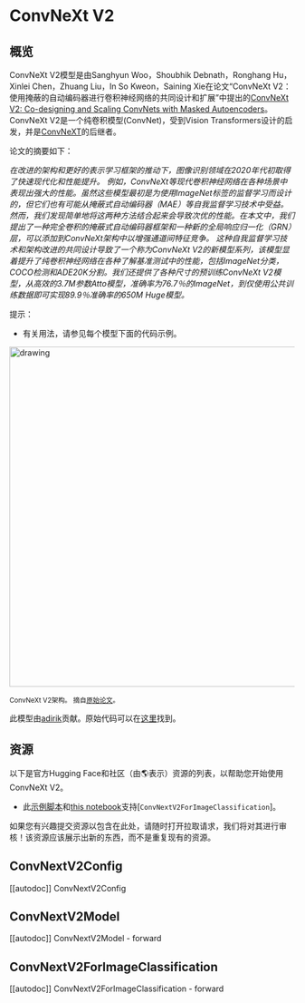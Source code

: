 <!--
版权 2023 HuggingFace团队。 版权所有。

根据Apache许可证第2.0版（“许可证”）的规定，您不得使用除符合许可证的使用地外的此文件。 您可以在以下网址获取许可证的副本：

http://www.apache.org/licenses/LICENSE-2.0

除非适用的法律要求或书面同意，否则根据许可证分发的软件是按“原样”分发的，不附带任何明示或暗示的担保或条件。请参阅许可证，了解特定语言下权限的具体限制和限制。

⚠️请注意，此文件是Markdown格式的，但包含我们的文档构建器（类似于MDX）的特定语法，可能无法在您的Markdown查看器中正确呈现。

-->

# ConvNeXt V2

## 概览

ConvNeXt V2模型是由Sanghyun Woo，Shoubhik Debnath，Ronghang Hu，Xinlei Chen，Zhuang Liu，In So Kweon，Saining Xie在论文“ConvNeXt V2：使用掩蔽的自动编码器进行卷积神经网络的共同设计和扩展”中提出的[ConvNeXt V2: Co-designing and Scaling ConvNets with Masked Autoencoders](https://arxiv.org/abs/2301.00808)。
ConvNeXt V2是一个纯卷积模型(ConvNet)，受到Vision Transformers设计的启发，并是[ConvNeXT](convnext)的后继者。

论文的摘要如下：

*在改进的架构和更好的表示学习框架的推动下，图像识别领域在2020年代初取得了快速现代化和性能提升。 例如，ConvNeXt等现代卷积神经网络在各种场景中表现出强大的性能。虽然这些模型最初是为使用ImageNet标签的监督学习而设计的，但它们也有可能从掩蔽式自动编码器（MAE）等自我监督学习技术中受益。 然而，我们发现简单地将这两种方法结合起来会导致次优的性能。在本文中，我们提出了一种完全卷积的掩蔽式自动编码器框架和一种新的全局响应归一化（GRN）层，可以添加到ConvNeXt架构中以增强通道间特征竞争。 这种自我监督学习技术和架构改进的共同设计导致了一个称为ConvNeXt V2的新模型系列，该模型显着提升了纯卷积神经网络在各种了解基准测试中的性能，包括ImageNet分类，COCO检测和ADE20K分割。我们还提供了各种尺寸的预训练ConvNeXt V2模型，从高效的3.7M参数Atto模型，准确率为76.7％的ImageNet，到仅使用公共训练数据即可实现89.9％准确率的650M Huge模型。*

提示：

- 有关用法，请参见每个模型下面的代码示例。

<img src="https://huggingface.co/datasets/huggingface/documentation-images/resolve/main/convnextv2_architecture.png"
alt="drawing" width="600"/>

<small>ConvNeXt V2架构。 摘自<a href="https://arxiv.org/abs/2301.00808">原始论文</a>。</small>

此模型由[adirik](https://huggingface.co/adirik)贡献。原始代码可以在[这里](https://github.com/facebookresearch/ConvNeXt-V2)找到。

## 资源

以下是官方Hugging Face和社区（由🌎表示）资源的列表，以帮助您开始使用ConvNeXt V2。

<PipelineTag pipeline="image-classification"/>

- 此[示例脚本](https://github.com/huggingface/transformers/tree/main/examples/pytorch/image-classification)和[this notebook](https://colab.research.google.com/github/huggingface/notebooks/blob/main/examples/image_classification.ipynb)支持[`ConvNextV2ForImageClassification`]。

如果您有兴趣提交资源以包含在此处，请随时打开拉取请求，我们将对其进行审核！该资源应该展示出新的东西，而不是重复现有的资源。

## ConvNextV2Config

[[autodoc]] ConvNextV2Config

## ConvNextV2Model

[[autodoc]] ConvNextV2Model
    - forward

## ConvNextV2ForImageClassification

[[autodoc]] ConvNextV2ForImageClassification
    - forward
